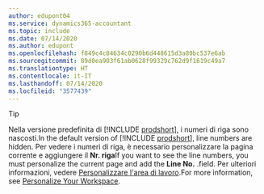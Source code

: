 ```yaml
---
author: edupont04
ms.service: dynamics365-accountant
ms.topic: include
ms.date: 07/14/2020
ms.author: edupont
ms.openlocfilehash: f849c4c84634c0290b6d448615d3a80bc537e6ab
ms.sourcegitcommit: 89d0ea903f61ab0628f99329c762d9f1619c49a7
ms.translationtype: HT
ms.contentlocale: it-IT
ms.lasthandoff: 07/14/2020
ms.locfileid: "3577439"
---
```

> [!TIP]
> <span data-ttu-id="e14e5-101">Nella versione predefinita di [!INCLUDE [prodshort](prodshort.md)], i numeri di riga sono nascosti.</span><span class="sxs-lookup"><span data-stu-id="e14e5-101">In the default version of [!INCLUDE [prodshort](prodshort.md)], line numbers are hidden.</span></span> <span data-ttu-id="e14e5-102">Per vedere i numeri di riga, è necessario personalizzare la pagina corrente e aggiungere il **Nr. riga**</span><span class="sxs-lookup"><span data-stu-id="e14e5-102">If you want to see the line numbers, you must personalize the current page and add the **Line No.**</span></span> <span data-ttu-id="e14e5-103">.</span><span class="sxs-lookup"><span data-stu-id="e14e5-103">field.</span></span> <span data-ttu-id="e14e5-104">Per ulteriori informazioni, vedere [Personalizzare l'area di lavoro](../ui-personalization-user.md#to-start-personalizing-a-page-through-the-personalizing-banner).</span><span class="sxs-lookup"><span data-stu-id="e14e5-104">For more information, see [Personalize Your Workspace](../ui-personalization-user.md#to-start-personalizing-a-page-through-the-personalizing-banner).</span></span>  
